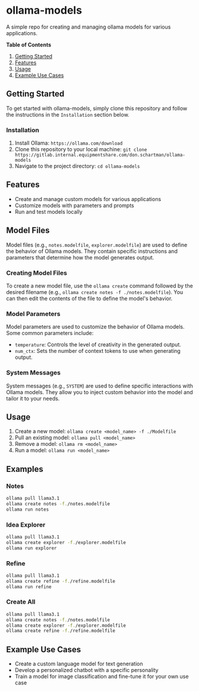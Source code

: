 # ollama-models
A simple repo for creating and managing ollama models for various applications.

**Table of Contents**

1. [Getting Started](#getting-started)
2. [Features](#features)
3. [Usage](#usage)
4. [Example Use Cases](#example-use-cases)

## Getting Started

To get started with ollama-models, simply clone this repository and follow the instructions in the `Installation` section below.

### Installation

1. Install Ollama: `https://ollama.com/download`
2. Clone this repository to your local machine: `git clone https://gitlab.internal.equipmentshare.com/don.schartman/ollama-models`
3. Navigate to the project directory: `cd ollama-models`

## Features

* Create and manage custom models for various applications
* Customize models with parameters and prompts
* Run and test models locally


## Model Files

Model files (e.g., `notes.modelfile`, `explorer.modelfile`) are used to define the behavior of Ollama models. They contain specific instructions and parameters that determine how the model generates output.

### Creating Model Files

To create a new model file, use the `ollama create` command followed by the desired filename (e.g., `ollama create notes -f ./notes.modelfile`). You can then edit the contents of the file to define the model's behavior.

### Model Parameters

Model parameters are used to customize the behavior of Ollama models. Some common parameters include:

* `temperature`: Controls the level of creativity in the generated output.
* `num_ctx`: Sets the number of context tokens to use when generating output.

### System Messages

System messages (e.g., `SYSTEM`) are used to define specific interactions with Ollama models. They allow you to inject custom behavior into the model and tailor it to your needs.


## Usage

1. Create a new model: `ollama create <model_name> -f ./Modelfile`
2. Pull an existing model: `ollama pull <model_name>`
3. Remove a model: `ollama rm <model_name>`
4. Run a model: `ollama run <model_name>`

## Examples
### Notes
```bash
ollama pull llama3.1
ollama create notes -f./notes.modelfile
ollama run notes
```

### Idea Explorer
```bash
ollama pull llama3.1
ollama create explorer -f./explorer.modelfile
ollama run explorer
```

### Refine
```bash
ollama pull llama3.1
ollama create refine -f./refine.modelfile
ollama run refine
```

### Create All
```bash
ollama pull llama3.1
ollama create notes -f./notes.modelfile
ollama create explorer -f./explorer.modelfile
ollama create refine -f./refine.modelfile
```

## Example Use Cases

* Create a custom language model for text generation
* Develop a personalized chatbot with a specific personality
* Train a model for image classification and fine-tune it for your own use case
